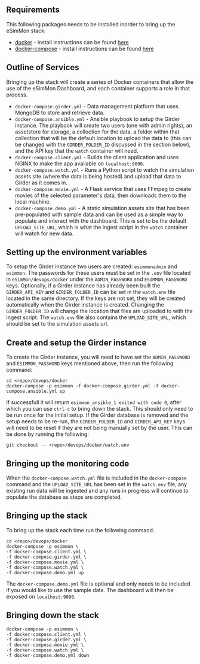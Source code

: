 Requirements
------------

This following packages needs to be installed inorder to bring up the eSimMon stack:

- [docker](https://docs.docker.com/) - install instructions can be found [here](https://docs.docker.com/engine/install/)
- [docker-compose](https://docs.docker.com/compose/) - install instructions can be found [here](https://docs.docker.com/compose/install/)


Outline of Services
-------------------
Bringing up the stack will create a series of Docker containers that allow the use of the eSimMon Dashboard, and each container supports a role in that process.

- ```docker-compose.girder.yml``` - Data management platform that uses MongoDB to store and retrieve data.
- ```docker-compose.ansible.yml``` - Ansible playbook to setup the Girder instance. The playbook will create two users (one with admin rights), an assetstore for storage, a collection for the data, a folder within that collection that will be the default location to upload the data to (this can be changed with the ```GIRDER_FOLDER_ID``` discussed in the section below), and the API key that the ```watch``` container will need.
- ```docker-compose.client.yml``` - Builds the client application and uses NGINX to make the app available on ```localhost:9090```.
- ```docker-compose.watch.yml``` - Runs a Python script to watch the simulation assets site (where the data is being hosted) and upload that data to Girder as it comes in.
- ```docker-compose.movie.yml``` - A Flask service that uses FFmpeg to create movies of the selected parameter's data, then downloads them to the local machine.
- ```docker-compose.demo.yml``` - A static simulation assets site that has been pre-populated with sample data and can be used as a simple way to populate and interact with the dashboard. This is set to be the default ```UPLOAD_SITE_URL```, which is what the ingest script in the ```watch``` container will watch for new data.


Setting up the environment variables
------------------------------------
To setup the Girder instance two users are created: ```esimmonadmin``` and ```esimmon```. The passwords for these users must be set in the ```.env``` file located in ```eSimMon/devops/docker``` under the ```ADMIN_PASSWORD``` and ```ESIMMON_PASSWORD``` keys. Optionally, if a Girder instance has already been built the ```GIRDER_API_KEY``` and ```GIRDER_FOLDER_ID``` can be set in the ```watch.env``` file located in the same directory. If the keys are not set, they will be created automatically when the Girder instance is created. Changing the ```GIRDER_FOLDER_ID``` will change the location that files are uploaded to with the ingest script. The ```watch.env``` file also contains the ```UPLOAD_SITE_URL```, which should be set to the simulation assets url.


Create and setup the Girder instance
------------------------------------
To create the Girder instance, you will need to have set the ```ADMIN_PASSWORD``` and ```ESIMMON_PASSWORD``` keys mentioned above, then run the following command:

    cd <repo>/devops/docker
    docker-compose -p esimmon -f docker-compose.girder.yml -f docker-compose.ansible.yml up

If successfull it will return ```esimmon_ansible_1 exited with code 0```, after which you can use ```ctrl-c``` to bring down the stack. This should only need to be run once for the initial setup. If the Girder database is removed and the setup needs to be re-run, the ```GIRDER_FOLDER_ID``` and ```GIRDER_API_KEY``` keys will need to be reset if they are not being manually set by the user. This can be done by running the following:

```git checkout -- <repo>/devops/docker/watch.env```


Bringing up the monitoring code
------------------------------
When the ```docker-compose.watch.yml``` file is included in the ```docker-compose``` command and the ```UPLOAD_SITE_URL``` has been set in the ```watch.env``` file, any existing run data will be ingested and any runs in progress will continue to populate the database as steps are completed.


Bringing up the stack
---------------------
To bring up the stack each time run the following command:

    cd <repo>/devops/docker
    docker-compose -p esimmon \
    -f docker-compose.client.yml \
    -f docker-compose.girder.yml \
    -f docker-compose.movie.yml \
    -f docker-compose.watch.yml \
    -f docker-compose.demo.yml up

The ```docker-compose.demo.yml``` file is optional and only needs to be included if you would like to use the sample data. The dashboard will then be exposed on ```localhost:9090```.


Bringing down the stack
-----------------------
    docker-compose -p esimmon \
    -f docker-compose.client.yml \
    -f docker-compose.girder.yml \
    -f docker-compose.movie.yml \
    -f docker-compose.watch.yml \
    -f docker-compose.demo.yml down
